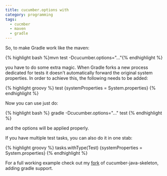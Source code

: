 ```yaml
---
title: cucumber.options with
category: programming
tags:
  - cucmber
  - maven
  - gradle
---
```


So, to make Gradle work like the maven:

{% highlight bash %}mvn test -Dcucumber.options="..."{% endhighlight %}

you have to do some extra magic. When Gradle forks a new process dedicated for tests it doesn't automatically forward the original system properties. In order to achieve this, the following needs to be added:

{% highlight groovy %}
test {systemProperties = System.properties}
{% endhighlight %}

Now you can use just do:

{% highlight bash %}
gradle -Dcucumber.options="..." test
{% endhighlight %}

and the options will be applied properly.

If you have multiple test tasks, you can also do it in one stab:

{% highlight groovy %}
tasks.withType(Test) {systemProperties = System.properties}
{% endhighlight %}

For a full working example check out my [fork](https://github.com/danielsiwiec/cucumber-java-skeleton) of cucumber-java-skeleton, adding gradle support.
